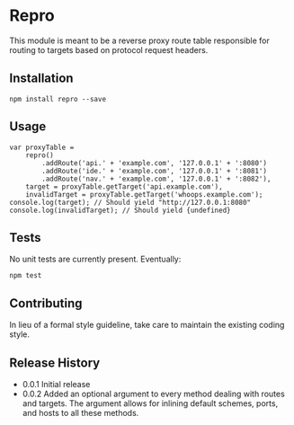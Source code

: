Repro
=====

This module is meant to be a reverse proxy route table responsible for routing to targets based on protocol request headers.

## Installation

    npm install repro --save

## Usage

    var proxyTable =
        repro()
            .addRoute('api.' + 'example.com', '127.0.0.1' + ':8080')
            .addRoute('ide.' + 'example.com', '127.0.0.1' + ':8081')
            .addRoute('nav.' + 'example.com', '127.0.0.1' + ':8082'),
        target = proxyTable.getTarget('api.example.com'),
        invalidTarget = proxyTable.getTarget('whoops.example.com');
    console.log(target); // Should yield "http://127.0.0.1:8080"
    console.log(invalidTarget); // Should yield {undefined}

## Tests

No unit tests are currently present. Eventually:

    npm test

## Contributing

In lieu of a formal style guideline, take care to maintain the existing coding style.

## Release History

+ 0.0.1 Initial release
+ 0.0.2 Added an optional argument to every method dealing with routes and targets. The argument allows for inlining
        default schemes, ports, and hosts to all these methods.
